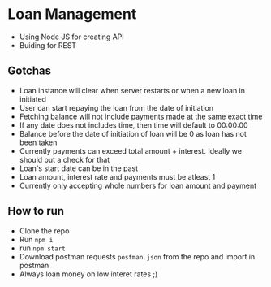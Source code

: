 # Loan Management

* Using Node JS for creating API
* Buiding for REST

## Gotchas

* Loan instance will clear when server restarts or when a new loan in initiated
* User can start repaying the loan from the date of initiation
* Fetching balance will not include payments made at the same exact time
* If any date does not includes time, then time will default to 00:00:00
* Balance before the date of initiation of loan will be 0 as loan has not been taken
* Currently payments can exceed total amount + interest. Ideally we should put a check for that
* Loan's start date can be in the past
* Loan amount, interest rate and payments must be atleast 1
* Currently only accepting whole numbers for loan amount and payment

## How to run

* Clone the repo
* Run `npm i`
* run `npm start`
* Download postman requests `postman.json` from the repo and import in postman
* Always loan money on low interet rates ;)
